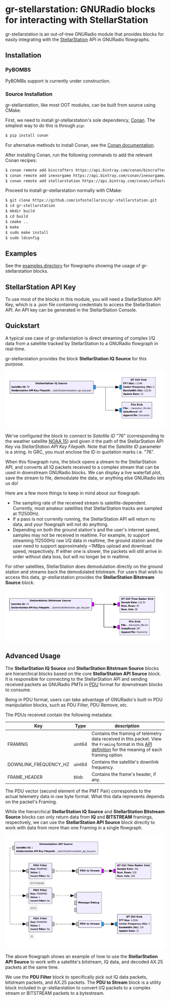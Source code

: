 # gr-stellarstation: GNURadio blocks for interacting with StellarStation

gr-stellarstation is an out-of-tree GNURadio module that provides blocks for easily integrating with the [StellarStation](https://www.stellarstation.com/) API in GNURadio flowgraphs.

## Installation

### PyBOMBS

PyBOMBs support is currently under construction.

### Source Installation

gr-stellarstation, like most OOT modules, can be built from source using CMake.

First, we need to install gr-stellarstation's sole dependency, [Conan](https://conan.io/). The simplest way to do this is through `pip`:

```bash
$ pip install conan
```

For alternative methods to install Conan, see the [Conan documentation](https://docs.conan.io/en/latest/installation.html).

After installing Conan, run the following commands to add the relevant Conan recipes:

```bash
$ conan remote add bincrafters https://api.bintray.com/conan/bincrafters/public-conan
$ conan remote add inexorgame https://api.bintray.com/conan/inexorgame/inexor-conan
$ conan remote add stellarstation https://api.bintray.com/conan/infostellarinc/stellarstation-conan
```

Proceed to install gr-stellarstation normally with CMake:

```bash
$ git clone https://github.com/infostellarinc/gr-stellarstation.git
$ cd gr-stellarstation
$ mkdir build
$ cd build
$ cmake ..
$ make
$ sudo make install
$ sudo ldconfig
```

## Examples

See the [examples directory](examples/) for flowgraphs showing the usage of gr-stellarstation blocks.

## StellarStation API Key

To use most of the blocks in this module, you will need a StellarStation API Key, which is a .json file containing credentials to access the StellarStation API. An API key can be generated in the StellarStation Console.

## Quickstart

A typical use case of gr-stellarstation is direct streaming of complex I/Q data from a satellite tracked by StellarStation to a GNURadio flowgraph in real-time.

gr-stellarstation provides the block **StellarStation IQ Source** for this purpose.

![iq_source_sample](docs/images/iq_source_sample.png)

We've configured the block to connect to *Satellite ID* "76" (corresponding to the weather satellite [NOAA 15](https://en.wikipedia.org/wiki/NOAA-15)) and given it the path of the StellarStation API Key via *StellarStation API Key Filepath*. Note that the *Satellite ID* parameter is a string. In GRC, you must enclose the ID in quotation marks i.e. "76".

When this flowgraph runs, the block opens a stream to the StellarStation API, and converts all IQ packets received to a complex stream that can be used in downstream GNURadio blocks. We can display a live waterfall plot, save the stream to file, demodulate the data, or anything else GNURadio lets us do!

Here are a few more things to keep in mind about our flowgraph:
* The sampling rate of the received stream is satellite-dependent. Currently, most amateur satellites that StellarStation tracks are sampled at 112500Hz.
* If a pass is not currently running, the StellarStation API will return no data, and your flowgraph will not do anything.
* Depending on both the ground station's and the user's internet speed, samples may not be received in realtime. For example, to support streaming 112500Hz raw I/Q data in realtime, the ground station and the user need to support approximately ~1MBps upload and download speed, respectively. If either one is slower, the packets will still arrive in order without data loss, but  will no longer be in realtime.

For other satellites, StellarStation does demodulation directly on the ground station and streams back the demodulated bitstream. For users that wish to access this data, gr-stellarstation provides the **StellarStation Bitstream Source** block.

![bit_source_sample](docs/images/bit_source_sample.png)

## Advanced Usage

The **StellarStation IQ Source** and **StellarStation Bitstream Source** blocks are hierarchical blocks based on the core **StellarStation API Source** block. It is responsible for connecting to the StellarStation API and sending received packets as GNURadio PMTs in [PDU](https://wiki.gnuradio.org/index.php/Guided_Tutorial_Programming_Topics#5.3.1_PDUs) format for downstream blocks to consume.

Being in PDU format, users can take advantage of GNURadio's built-in PDU manipulation blocks, such as PDU Filter, PDU Remove, etc.

The PDUs received contain the following metadata:

|Key|Type|description|
|---|----|-----------|
|FRAMING|uint64|Contains the framing of telemetry data received in this packet. View the `Framing` format in this [API definition](https://github.com/infostellarinc/stellarstation-api/blob/master/api/src/main/proto/stellarstation/api/v1/stellarstation.proto) for the meaning of each framing option.|
|DOWNLINK_FREQUENCY_HZ|uint64|Contains the satellite's downlink frequency.|
|FRAME_HEADER|blob|Contains the frame's header, if any.|

The PDU vector (second element of the PMT Pair) corresponds to the actual telemetry data in raw byte format. What this data represents depends on the packet's Framing.

While the hierarchical **StellarStation IQ Source** and **StellarStation Bitstream Source** blocks can only return data from **IQ** and **BITSTREAM** framings, respectively, we can use the **StellarStation API Source** block directly to work with data from more than one Framing in a single flowgraph.

![api_source_sample](docs/images/api_source_sample.png)

The above flowgraph shows an example of how to use the **StellarStation API Source** to work with a satellite's bitstream, IQ data, and decoded AX.25 packets at the same time.

We use the **PDU Filter** block to specifically pick out IQ data packets, bitstream packets, and AX.25 packets. The **PDU to Stream** block is a utility block included in gr-stellarstation to convert I/Q packets to a complex stream or BITSTREAM packets to a bytestream.
